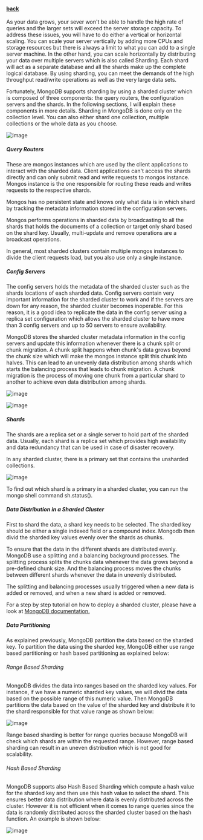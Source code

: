 #### [back](../admin_main.md)

As your data grows, your sever won't be able to handle the high rate of queries and the larger sets will exceed the server storage capacity. To address these issues, you will have to do either a vertical or horizontal scaling. You can scale your server vertically by adding more CPUs and storage resources but there is always a limit to what you can add to a single server machine. In the other hand, you can scale horizontally by distributing your data over multiple servers which is also called Sharding. Each shard will act as a separate database and all the shards make up the complete logical database. By using sharding, you can meet the demands of the high throughput read/write operations as well as the very large data sets.


Fortunately, MongoDB supports sharding by using a sharded cluster which is composed of three components: the query routers, the configuration servers and the shards. In the following sections, I will explain these components in more details. Sharding in MongoDB is done only on the collection level. You can also either shard one collection, multiple collections or the whole data as you choose.


![image](https://docs.mongodb.org/manual/_images/sharded-cluster.png)


##### Query Routers

These are mongos instances which are used by the client applications to interact with the sharded data. Client applications can't access the shards directly and can only submit read and write requests to mongos instance. Mongos instance is the one responsible for routing these reads and writes requests to the respective shards.  

Mongos has no persistent state and knows only what data is in which shard by tracking the metadata information stored in the configuration servers. 

Mongos performs operations in sharded data by broadcasting to all the shards that holds the documents of a collection or target only shard based on the shard key. Usually, multi-update and remove operations are a broadcast operations. 

In general, most sharded clusters contain multiple mongos instances to divide the client requests load, but you also use only a single instance.


##### Config Servers

The config servers holds the metadata of the sharded cluster such as the shards locations of each sharded data. Config servers contain very important information for the sharded cluster to work and if the servers are down for any reason, the sharded cluster becomes inoperable. For this reason, it is a good idea to replicate the data in the config server using a replica set configuration which allows the sharded cluster to have more than 3 config servers and up to 50 servers to ensure availability.

MongoDB stores the sharded cluster metadata information in the config servers and update this information whenever there is a chunk split or chunk migration. A chunk split happens when chunk's data grows beyond the chunk size which will make the mongos instance split this chunk into halves. This can lead to an unevenly data distribution among shards which starts the balancing process that leads to chunk migration. A chunk migration is the process of moving one chunk from a particular shard to another to achieve even data distribution among shards.

![image](https://docs.mongodb.org/manual/_images/sharding-splitting.png)


![image](https://docs.mongodb.org/manual/_images/sharding-migrating.png)



##### Shards


The shards are a replica set or a single server to hold part of the sharded data. Usually, each shard is a replica set which provides high availability and data redundancy that can be used in case of disaster recovery. 

In any sharded cluster, there is a primary set that contains the unsharded collections. 


![image](https://docs.mongodb.org/manual/_images/sharded-cluster-primary-shard.png) 


To find out which shard is a primary in a sharded cluster, you can run the mongo shell command sh.status().


##### Data Distribution in a Sharded Cluster

First to shard the data, a shard key needs to be selected. The sharded key should be either a single indexed field or a compound index. Mongodb then divid the sharded key values evenly over the shards as chunks.

To ensure that the data in the different shards are distributed evenly. MongoDB use a splitting and a balancing background processes. The splitting process splits the chunks data whenever the data grows beyond a pre-defined chunk size. And the balancing process moves the chunks between different shards whenever the data in unevenly distributed. 

The splitting and balancing processes usually triggered when a new data is added or removed, and when a new shard is added or removed. 


For a step by step tutorial on how to deploy a sharded cluster, please have a look at [MongoDB documentation.](https://docs.mongodb.org/manual/tutorial/deploy-shard-cluster/)



##### Data Partitioning

As explained previously, MongoDB partition the data based on the sharded key. To partition the data using the sharded key, MongoDB either use range based partitioning or hash based partitioning as explained below:


###### Range Based Sharding

MongoDB divides the data into ranges based on the sharded key values. For instance, if we have a numeric sharded key values, we will divid the data based on the possible range of this numeric value. Then MongoDB partitions the data based on the value of the sharded key  and distribute it to the shard responsible for that value range as shown below:


![image](https://docs.mongodb.org/manual/_images/sharding-range-based.png)


Range based sharding is better for range queries because MongoDB will check which shards are within the requested range. However, range based sharding can result in an uneven distribution which is not good for scalability. 


###### Hash Based Sharding

MongoDB supports also Hash Based Sharding which compute a hash value for the sharded key and then use this hash value to select the shard. This ensures better data distribution where data is evenly distributed across the cluster. However it is not efficient when it comes to range queries since the data is randomly distributed across the sharded cluster based on the hash function. An example is shown below:


![image](https://docs.mongodb.org/manual/_images/sharding-hash-based.png)







